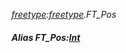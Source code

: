 _[freetype](../../modules/freetype/freetype-module.md):[freetype](../../modules/freetype/freetype-module.md).FT\_Pos_
##### Alias FT\_Pos:[Int](../../modules/wonkey/wonkey-types-int.md)
